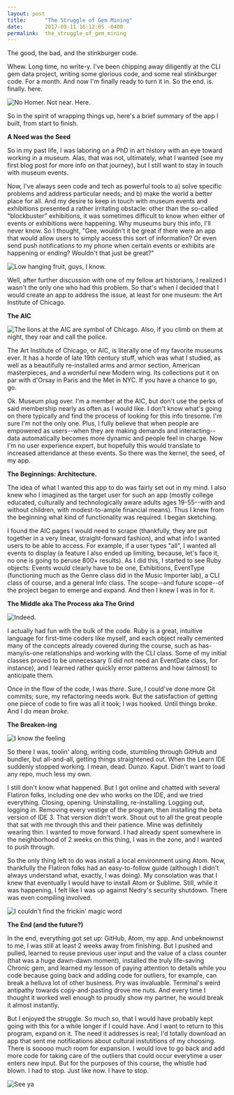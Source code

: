 ```yaml
---
layout: post
title:      "The Struggle of Gem Mining"
date:       2017-09-11 16:12:05 -0400
permalink:  the_struggle_of_gem_mining
---
```


The good, the bad, and the stinkburger code.

Whew. Long time, no write-y. I've been chipping away diligently at the CLI gem data project, writing some glorious code, and some real stinkburger code. For a month. And now I'm finally ready to turn it in. So the end. is. finally. here.

![No Homer. Not near. Here.](https://i.imgur.com/zvnPSaf.png)

So in the spirit of wrapping things up, here's a brief summary of the app I built, from start to finish.

**A Need was the Seed**

So in my past life, I was laboring on a PhD in art history with an eye toward working in a museum. Alas, that was not, ultimately, what I wanted (see my first blog post for more info on that journey), but I still want to stay in touch with museum events.

Now, I've always seen code and tech as powerful tools to a) solve specific problems and address particular needs; and b) make the world a better place for all. And my desire to keep in touch with museum events and exhibitions presented a rather irritating obstacle: other than the so-called "blockbuster" exhibitions, it was sometimes difficult to know when either of events or exhibitions were happening. Why museums bury this info, I'll never know. So I thought, "Gee, wouldn't it be great if there were an app that would allow users to simply access this sort of information? Or even send push notifications to my phone when certain events or exhibits are happening or ending? Wouldn't that just be great?"

![Low hanging fruit, guys, I know. ](https://i.imgur.com/FSxSRGL.jpg)

Well, after further discussion with one of my fellow art historians, I realized I wasn't the only one who had this problem. So that's when I decided that I would create an app to address the issue, at least for one museum: the Art Institute of Chicago.

**The AIC**

![The lions at the AIC are symbol of Chicago. Also, if you climb on them at night, they roar and call the police.](https://i.imgur.com/ofswBf7.jpg)

The Art Institute of Chicago, or AIC, is literally one of my favorite museums ever. It has a horde of late 19th century stuff, which was what I studied, as well as a beautifully re-installed arms and armor section, American masterpieces, and a wonderful new Modern wing. Its collections put it on par with d'Orsay in Paris and the Met in NYC. If you have a chance to go, go.

Ok. Museum plug over. I'm a member at the AIC, but don't use the perks of said membership nearly as often as I would like. I don't know what's going on there typically and find the process of looking for this info tiresome. I'm sure I'm not the only one. Plus, I fully believe that when people are empowered as users--when they are making demands and interacting--data automatically becomes more dynamic and people feel in charge. Now I'm no user experience expert, but hopefully this would translate to increased attendance at these events. So there was the kernel, the seed, of my app.

**The Beginnings: Architecture.**

The idea of what I wanted this app to do was fairly set out in my mind. I also knew who I imagined as the target user for such an app (mostly college educated, culturally and technologically aware adults ages 19-55--with and without children, with modest-to-ample financial means). Thus I knew from the beginning what kind of functionality was required. I began sketching.

I found the AIC pages I would need to scrape (thankfully, they are put together in a very linear, straight-forward fashion), and what info I wanted users to be able to access. For example, if a user types "all", I wanted all events to display (a feature I also ended up limiting, because, let's face it, no one is going to peruse 800+ results). As I did this, I started to see Ruby objects: Events would clearly have to be one, Exhibitions, EventType (functioning much as the Genre class did in the Music Importer lab), a CLI class of course, and a general Info class. The scope--and future scope--of the project began to emerge and expand. And then I knew I was in for it.

**The Middle aka The Process aka The Grind**

![Indeed.](https://media.giphy.com/media/OCu7zWojqFA1W/giphy.gif)

I actually had fun with the bulk of the code. Ruby is a great, intuitive language for first-time coders like myself, and each object really cemented many of the concepts already covered during the course, such as has-many/is-one relationships and working with the CLI class. Some of my initial classes proved to be unnecessary (I did not need an EventDate class, for instance), and I learned rather quickly error patterns and how (almost) to anticipate them.

Once in the flow of the code, I was *there*. Sure, I could've done more Git commits; sure, my refactoring needs work. But the satisfaction of getting one piece of code to fire was all it took; I was hooked. Until things broke. And I do mean *broke.*

**The Breaken-ing**

![I know the feeling](https://media.giphy.com/media/dcOEiSBI8Gxzi/giphy.gif)

So there I was, toolin' along, writing code, stumbling through GitHub and bundler, but all-and-all, getting things straightened out. When the Learn IDE suddenly stopped working. I mean, dead. Dunzo. Kaput. Didn't want to load any repo, much less my own.

I still don't know what happened. But I got online and chatted with several Flatiron folks, including one dev who works on the IDE, and we tried everything. Closing, opening. Uninstalling, re-installing. Logging out, logging in. Removing every vestige of the program, then installing the beta version of IDE 3. That version didn't work. Shout out to all the great people that sat with me through this and their patience. Mine was definitely wearing thin. I wanted to move forward. I had already spent somewhere in the neighborhood of 2 weeks on this thing, I was in the zone, and I wanted to push through.

So the only thing left to do was install a local environment using Atom. Now, thankfully the Flatiron folks had an easy-to-follow guide (although I didn't always understand what, exactly, I was doing). My consolation was that I knew that eventually I would have to install Atom or Sublime. Still, while it was happening, I felt like I was up against Nedry's security shutdown. There was even compiling involved.

![I couldn't find the frickin' magic word](https://media.giphy.com/media/ZXIw1GQPMI7aU/giphy.gif)

**The End (and the future?)**

In the end, everything got set up: GitHub, Atom, my app. And unbeknownst to me, I was still at least 2 weeks away from finishing. But I pushed and pulled, learned to reuse previous user input and the value of a class counter (that was a huge dawn-dawn moment), installed the truly life-saving Chronic gem, and learned my lesson of paying attention to details while you code because going back and adding code for outliers, for example, can break a helluva lot of other business. Pry was invaluable. Terminal's weird antipathy towards copy-and-pasting drove me nuts. And every time I thought it worked well enough to proudly show my partner, he would break it almost instantly.

But I enjoyed the struggle. So much so, that I would have probably kept going with this for a while longer if I could have. And I want to return to this program, expand on it. The need it addresses is real; I'd totally download an app that sent me notifications about cultural instutitions of my choosing. There is sooooo much room for expansion. I would love to go back and add more code for taking care of the outliers that could occur everytime a user enters new input. But for the purposes of this course, the whistle had blown. I had to stop. Just like now. I have to stop.

![See ya](https://media.giphy.com/media/26tk1RUHNm9zbdoXK/giphy.gif)
